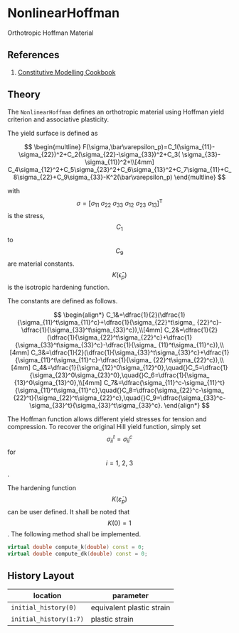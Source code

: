# NonlinearHoffman

Orthotropic Hoffman Material

## References

1. [Constitutive Modelling Cookbook](https://github.com/TLCFEM/constitutive-modelling-cookbook/releases/download/latest/COOKBOOK.pdf)

## Theory

The `NonlinearHoffman` defines an orthotropic material using Hoffman yield criterion and associative plasticity.

The yield surface is defined as

$$
\begin{multline} F(\sigma,\bar\varepsilon_p)=C_1(\sigma_{11}-\sigma_{22})^2+C_2(\sigma_{22}-\sigma_{33})^2+C_3(
\sigma_{33}-\sigma_{11})^2+\\[4mm]
C_4\sigma_{12}^2+C_5\sigma_{23}^2+C_6\sigma_{13}^2+C_7\sigma_{11}+C_8\sigma_{22}+C_9\sigma_{33}-K^2(\bar\varepsilon_p)
\end{multline}
$$

with $$\sigma=[\sigma_{11}~\sigma_{22}~\sigma_{33}~\sigma_{12}~\sigma_{23}~\sigma_{13}]^\mathrm{T}$$ is the stress,
$$C_1$$ to $$C_9$$ are material constants. $$K(\bar\epsilon_p)$$ is the isotropic hardening function.

The constants are defined as follows.

$$
\begin{align*} C_1&=\dfrac{1}{2}(\dfrac{1}{\sigma_{11}^t\sigma_{11}^c}+\dfrac{1}{\sigma_{22}^t\sigma_
{22}^c}-\dfrac{1}{\sigma_{33}^t\sigma_{33}^c}),\\[4mm]
C_2&=\dfrac{1}{2}(\dfrac{1}{\sigma_{22}^t\sigma_{22}^c}+\dfrac{1}{\sigma_{33}^t\sigma_{33}^c}-\dfrac{1}{\sigma_
{11}^t\sigma_{11}^c}),\\[4mm]
C_3&=\dfrac{1}{2}(\dfrac{1}{\sigma_{33}^t\sigma_{33}^c}+\dfrac{1}{\sigma_{11}^t\sigma_{11}^c}-\dfrac{1}{\sigma_
{22}^t\sigma_{22}^c}),\\[4mm]
C_4&=\dfrac{1}{\sigma_{12}^0\sigma_{12}^0},\quad{}C_5=\dfrac{1}{\sigma_{23}^0\sigma_{23}^0},\quad{}C_6=\dfrac{1}{\sigma_
{13}^0\sigma_{13}^0},\\[4mm]
C_7&=\dfrac{\sigma_{11}^c-\sigma_{11}^t}{\sigma_{11}^t\sigma_{11}^c},\quad{}C_8=\dfrac{\sigma_{22}^c-\sigma_
{22}^t}{\sigma_{22}^t\sigma_{22}^c},\quad{}C_9=\dfrac{\sigma_{33}^c-\sigma_{33}^t}{\sigma_{33}^t\sigma_{33}^c}.
\end{align*}
$$

The Hoffman function allows different yield stresses for tension and compression. To recover the original Hill yield
function, simply set $$\sigma_{ii}^t=\sigma_{ii}^c$$ for $$i=1,~2,~3$$.

The hardening function $$K(\bar\varepsilon_p)$$ can be user defined. It shall be noted that $$K(0)=1$$. The following
method shall be implemented.

```cpp
virtual double compute_k(double) const = 0;
virtual double compute_dk(double) const = 0;
```

## History Layout

| location               | parameter                 |
|------------------------|---------------------------|
| `initial_history(0)`   | equivalent plastic strain |
| `initial_history(1:7)` | plastic strain            |
